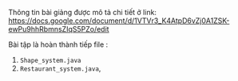 Thông tin bài giảng được mô tả chi tiết ở link:
https://docs.google.com/document/d/1VTVr3_K4AtpD6vZj0A1ZSK-ewPu9hhRbmnsZIqS5PZo/edit

Bài tập là hoàn thành tiếp file : 
1. `Shape_system.java` 
2. `Restaurant_system.java`, 
